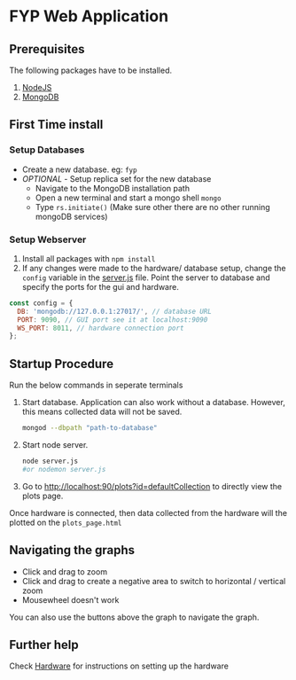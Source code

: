 # FYP Web Application

## Prerequisites

The following packages have to be installed.

1. [NodeJS](https://nodejs.org/en/)
2. [MongoDB](https://docs.mongodb.com/manual/installation/)

## First Time install

### Setup Databases

- Create a new database. eg: `fyp`
- _OPTIONAL_ - Setup replica set for the new database
  - Navigate to the MongoDB installation path
  - Open a new terminal and start a mongo shell `mongo`
  - Type `rs.initiate()` (Make sure other there are no other running mongoDB services)

### Setup Webserver

1. Install all packages with `npm install`
2. If any changes were made to the hardware/ database setup, change the `config` variable in the [server.js](./server.js) file. Point the server to database and specify the ports for the gui and hardware.

```js
const config = {
  DB: 'mongodb://127.0.0.1:27017/', // database URL
  PORT: 9090, // GUI port see it at localhost:9090
  WS_PORT: 8011, // hardware connection port
};
```

## Startup Procedure

Run the below commands in seperate terminals

1. Start database. Application can also work without a database. However, this means collected data will not be saved.

   ```bash
   mongod --dbpath "path-to-database"
   ```

2. Start node server.

   ```bash
   node server.js
   #or nodemon server.js
   ```

3. Go to [http://localhost:90/plots?id=defaultCollection](http://localhost:90/plots?id=defaultCollection) to directly view the plots page.

Once hardware is connected, then data collected from the hardware will the plotted on the `plots_page.html`

## Navigating the graphs

- Click and drag to zoom
- Click and drag to create a negative area to switch to horizontal / vertical zoom
- Mousewheel doesn't work

You can also use the buttons above the graph to navigate the graph.

## Further help

Check [Hardware](../Hardware) for instructions on setting up the hardware
